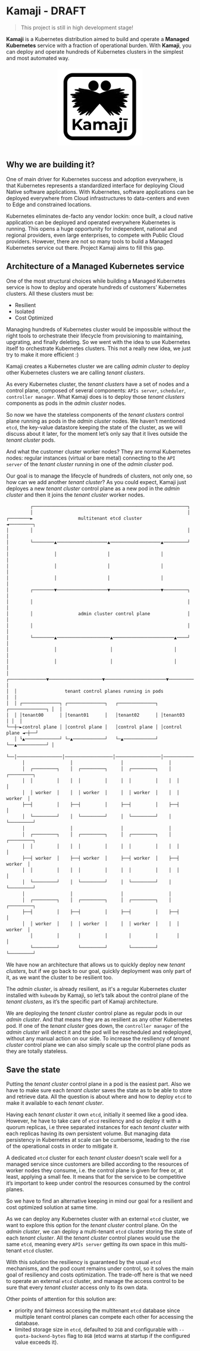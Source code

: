 # Kamaji - DRAFT

> This project is still in high development stage!

**Kamaji** is a Kubernetes distribution aimed to build and operate a **Managed Kubernetes** service with a fraction of operational burden. With **Kamaji**, you can deploy and operate hundreds of Kubernetes clusters in the simplest and most automated way.

<p align="center" style="padding: 6px 6px">
  <img src="image.png" />
</p>

## Why we are building it?
One of main driver for Kubernetes success and adoption everywhere, is that Kubernetes represents a standardized interface for deploying Cloud Native software applications. With Kubernetes, software applications can be deployed everywhere from Cloud infrastructures to data-centers and even to Edge and constrained locations.

Kubernetes eliminates de-facto any vendor lockin: once built, a cloud native application can be deployed and operated everywhere Kubernetes is running. This opens a huge opportunity for independent, national and regional providers, even large enterprises, to compete with Public Cloud providers. However, there are not so many tools to build a Managed Kubernetes service out there. Project Kamaji aims to fill this gap.

## Architecture of a Managed Kubernetes service
One of the most structural choices while building a Managed Kubernetes service is how to deploy and operate hundreds of customers’ Kubernetes clusters. All these clusters must be:

* Resilient
* Isolated
* Cost Optimized  

Managing hundreds of Kubernetes cluster would be impossible without the right tools to orchestrate their lifecycle from provisioning to maintaining, upgrating, and finally deleting. So we went with the idea to use Kubernetes itself to orchestrate Kubernetes clusters. This not a really new idea, we just try to make it more efficient :) 

Kamaji creates a Kubernetes cluster we are calling *admin cluster* to deploy other Kubernetes clusters we are calling *tenant clusters*.

As every Kubernetes cluster, the *tenant clusters* have a set of nodes and a control plane, composed of several components: `APIs server`, `scheduler`, `controller manager`. What Kamaji does is to deploy those *tenant clusters* components as pods in the *admin cluster* nodes.

So now we have the stateless components of the *tenant clusters* control plane running as pods in the *admin cluster* nodes. We haven’t mentioned `etcd`, the key-value datastore keeping the state of the cluster, as we will discuss about it later, for the moment let’s only say that it lives outside the *tenant cluster* pods.

And what the customer cluster worker nodes? They are normal Kubernetes nodes: regular instances (virtual or bare metal) connecting to the `API server` of the *tenant cluster* running in one of the *admin cluster* pod.

Our goal is to manage the lifecycle of hundreds of clusters, not only one, so how can we add another *tenant cluster*? As you could expect, Kamaji just deployes a new *tenant cluster* control plane as a new pod in the *admin cluster* and then it joins the *tenant cluster* worker nodes.

```
         ┌──────────────────────────────────────────────────────────┐
         │                                                          │
┌────────►                 multitenant etcd cluster                 ◄─────────┐
│        │                                                          │         │
│        └────────▲───────────────────▲───────────────────▲─────────┘         │
│                 │                   │                   │                   │
│                 │                   │                   │                   │
│                 │                   │                   │                   │
│        ┌────────▼───────────────────▼───────────────────▼─────────┐         │
│        │                                                          │         │
│        │                 admin cluster control plane              │         │
│        │                                                          │         │
│        └────────▲────────────────────▲───────────────────────▲────┘         │
│                 │                    │                       │              │
│                 │                    │                       │              │
│  ┌──────────────▼────────────────────▼───────────────────────▼───────────┐  │
│  │                  tenant control planes running in pods                │  │
│  │ ┌──────────────┐ ┌──────────────┐   ┌──────────────┐ ┌──────────────┐ │  │
│  │ │tenant00      │ │tenant01      │   │tenant02      │ │tenant03      │ │  │
└──┼─►control plane │ │control plane │   │control plane │ │control plane ◄─┼──┘
   │ └▲─────────────┘ └─▲────────────┘   └─▲────────────┘ └──▲───────────┘ │
   └──│─────────────────│──────────────────│─────────────────│─────────────┘
      │                 │                  │                 │
      │  ┌─────────┐    │  ┌─────────┐     │  ┌─────────┐    │  ┌─────────┐
      │  │         │    │  │         │     │  │         │    │  │         │
      │  │ worker  │    │  │ worker  │     │  │ worker  │    │  │ worker  │
      ├──┤         │    ├──┤         │     ├──┤         │    ├──┤         │
      │  └─────────┘    │  └─────────┘     │  └─────────┘    │  └─────────┘
      │                 │                  │                 │
      │  ┌─────────┐    │  ┌─────────┐     │  ┌─────────┐    │  ┌─────────┐
      │  │         │    │  │         │     │  │         │    │  │         │
      ├──┤ worker  │    ├──┤ worker  │     ├──┤ worker  │    ├──┤ worker  │
      │  │         │    │  │         │     │  │         │    │  │         │
      │  └─────────┘    │  └─────────┘     │  └─────────┘    │  └─────────┘
      │                 │                  │                 │
      │  ┌─────────┐    │  ┌─────────┐     │  ┌─────────┐    │  ┌─────────┐
      ├──┤         │    ├──┤         │     ├──┤         │    ├──┤         │
      │  │ worker  │    │  │ worker  │     │  │ worker  │    │  │ worker  │
         │         │       │         │        │         │       │         │
         └─────────┘       └─────────┘        └─────────┘       └─────────┘
```


We have now an architecture that allows us to quickly deploy new *tenant clusters*, but if we go back to our goal, quickly deployment was only part of it, as we want the cluster to be resilient too.

The *admin cluster*, is already resilient, as it's a regular Kubernetes cluster installed with `kubeadm` by Kamaji, so let’s talk about the control plane of the *tenant clusters*, as it’s the specific part of Kamaji architecture.

We are deploying the *tenant cluster* control plane as regular pods in our *admin cluster*. And that means they are as resilient as any other Kubernetes pod. If one of the *tenant cluster* goes down, the `controller manager` of the *admin cluster* will detect it and the pod will be rescheduled and redeployed, without any manual action on our side. To increase the resiliency of *tenant cluster* control plane we can also simply scale up the control plane pods as they are totally stateless. 

## Save the state
Putting the *tenant cluster* control plane in a pod is the easiest part. Also we have to make sure each *tenant cluster* saves the state as to be able to store and retrieve data. All the question is about where and how to deploy `etcd` to make it available to each *tenant cluster*.

Having each *tenant cluster* it own `etcd`, initially it seemed like a good idea. However, he have to take care of `etcd` resiliency and so deploy it with a quorum replicas, i.e three separated instances for each *tenant cluster* with each replicas having its own persistent volume. But managing data persistency in Kubernetes at scale can be cumbersome, leading to the rise of the operational costs in order to mitigate it.

A dedicated `etcd` cluster for each *tenant cluster* doesn’t scale well for a managed service since customers are billed according to the resources of worker nodes they consume, i.e. the control plane is given for free or, at least, applying a small fee. It means that for the service to be competitive it’s important to keep under control the resources consumed by the control planes.

So we have to find an alternative keeping in mind our goal for a resilient and cost optimized solution at same time.

As we can deploy any Kubernetes cluster with an external `etcd` cluster, we want to explore this option for the *tenant cluster* control plane. On the *admin cluster*, we can deploy a multi-tenant `etcd` cluster storing the state of each *tenant cluster*. All the *tenant cluster* control planes would use the same `etcd`, meaning every `APIs server` getting its own space in this multi-tenant `etcd` cluster.

With this solution the resiliency is guaranteed by the usual `etcd` mechanisms, and the pod count remains under control, so it solves the main goal of resiliency and costs optimization. The trade-off here is that we need to operate an external `etcd` cluster, and manage the access control to be sure that every *tenant cluster* access only to its own data.

Other points of attention for this solution are:

- priority and fairness accessing the multitenant `etcd` database since multiple tenant control planes can compete each other for accessing the database.
- limited storage size in `etcd`, defaulted to `2GB` and configurable with `--quota-backend-bytes` flag to `8GB` (etcd warns at startup if the configured value exceeds it). 
